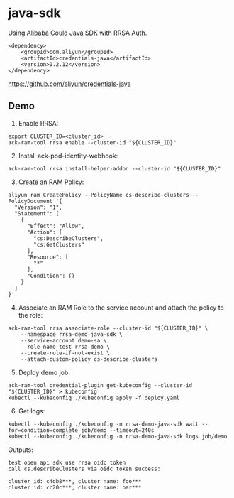 # java-sdk

Using [Alibaba Could Java SDK](https://github.com/aliyun/alibabacloud-java-sdk) with RRSA Auth.

```
<dependency>
    <groupId>com.aliyun</groupId>
    <artifactId>credentials-java</artifactId>
    <version>0.2.12</version>
</dependency>
```

https://github.com/aliyun/credentials-java


## Demo

1. Enable RRSA:

```
export CLUSTER_ID=<cluster_id>
ack-ram-tool rrsa enable --cluster-id "${CLUSTER_ID}"
```

2. Install ack-pod-identity-webhook:

```
ack-ram-tool rrsa install-helper-addon --cluster-id "${CLUSTER_ID}"
```


3. Create an RAM Policy:

```
aliyun ram CreatePolicy --PolicyName cs-describe-clusters --PolicyDocument '{
  "Version": "1",
  "Statement": [
    {
      "Effect": "Allow",
      "Action": [
        "cs:DescribeClusters",
        "cs:GetClusters"
      ],
      "Resource": [
        "*"
      ],
      "Condition": {}
    }
  ]
}'
```

4. Associate an RAM Role to the service account and attach the policy to the role:

```
ack-ram-tool rrsa associate-role --cluster-id "${CLUSTER_ID}" \
    --namespace rrsa-demo-java-sdk \
    --service-account demo-sa \
    --role-name test-rrsa-demo \
    --create-role-if-not-exist \
    --attach-custom-policy cs-describe-clusters
```

5. Deploy demo job:

```
ack-ram-tool credential-plugin get-kubeconfig --cluster-id "${CLUSTER_ID}" > kubeconfig
kubectl --kubeconfig ./kubeconfig apply -f deploy.yaml
```

6. Get logs:

```
kubectl --kubeconfig ./kubeconfig -n rrsa-demo-java-sdk wait --for=condition=complete job/demo --timeout=240s
kubectl --kubeconfig ./kubeconfig -n rrsa-demo-java-sdk logs job/demo
```

Outputs:

```
test open api sdk use rrsa oidc token
call cs.describeClusters via oidc token success:

cluster id: c4db8***, cluster name: foo***
cluster id: cc20c***, cluster name: bar***

```
